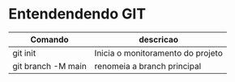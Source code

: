# Entendendendo GIT

|Comando|descricao|
|-|-|
| git init | Inicia o monitoramento do projeto |
| git branch -M main | renomeia a branch principal|
